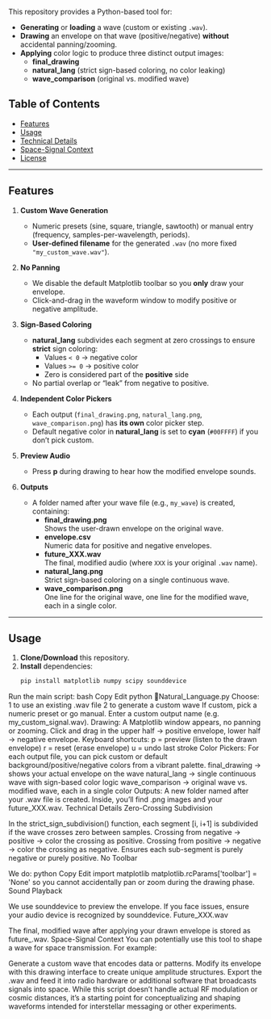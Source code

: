 This repository provides a Python-based tool for:

- **Generating** or **loading** a wave (custom or existing `.wav`).
- **Drawing** an envelope on that wave (positive/negative) **without** accidental panning/zooming.
- **Applying** color logic to produce three distinct output images:
  - **final_drawing**  
  - **natural_lang** (strict sign-based coloring, no color leaking)
  - **wave_comparison** (original vs. modified wave)

## Table of Contents

- [Features](#features)
- [Usage](#usage)
- [Technical Details](#technical-details)
- [Space-Signal Context](#space-signal-context)
- [License](#license)

---

## Features

1. **Custom Wave Generation**  
   - Numeric presets (sine, square, triangle, sawtooth) or manual entry (frequency, samples-per-wavelength, periods).
   - **User-defined filename** for the generated `.wav` (no more fixed `"my_custom_wave.wav"`).

2. **No Panning**  
   - We disable the default Matplotlib toolbar so you **only** draw your envelope.  
   - Click-and-drag in the waveform window to modify positive or negative amplitude.

3. **Sign-Based Coloring**  
   - **natural_lang** subdivides each segment at zero crossings to ensure **strict** sign coloring:
     - Values `< 0` → negative color
     - Values `>= 0` → positive color
     - Zero is considered part of the **positive** side
   - No partial overlap or “leak” from negative to positive.

4. **Independent Color Pickers**  
   - Each output (`final_drawing.png`, `natural_lang.png`, `wave_comparison.png`) has **its own** color picker step.  
   - Default negative color in **natural_lang** is set to **cyan** (`#00FFFF`) if you don’t pick custom.

5. **Preview Audio**  
   - Press **p** during drawing to hear how the modified envelope sounds.

6. **Outputs**  
   - A folder named after your wave file (e.g., `my_wave`) is created, containing:
     - **final_drawing.png**  
       Shows the user-drawn envelope on the original wave.
     - **envelope.csv**  
       Numeric data for positive and negative envelopes.
     - **future_XXX.wav**  
       The final, modified audio (where `XXX` is your original `.wav` name).
     - **natural_lang.png**  
       Strict sign-based coloring on a single continuous wave.
     - **wave_comparison.png**  
       One line for the original wave, one line for the modified wave, each in a single color.

---

## Usage

1. **Clone/Download** this repository.
2. **Install** dependencies:
   ```bash
   pip install matplotlib numpy scipy sounddevice
Run the main script:
bash
Copy
Edit
python 🍘Natural_Language.py
Choose:
1 to use an existing .wav file
2 to generate a custom wave
If custom, pick a numeric preset or go manual.
Enter a custom output name (e.g. my_custom_signal.wav).
Drawing:
A Matplotlib window appears, no panning or zooming.
Click and drag in the upper half → positive envelope, lower half → negative envelope.
Keyboard shortcuts:
p = preview (listen to the drawn envelope)
r = reset (erase envelope)
u = undo last stroke
Color Pickers:
For each output file, you can pick custom or default background/positive/negative colors from a vibrant palette.
final_drawing → shows your actual envelope on the wave
natural_lang → single continuous wave with sign-based color logic
wave_comparison → original wave vs. modified wave, each in a single color
Outputs:
A new folder named after your .wav file is created.
Inside, you’ll find .png images and your future_XXX.wav.
Technical Details
Zero-Crossing Subdivision

In the strict_sign_subdivision() function, each segment [i, i+1] is subdivided if the wave crosses zero between samples.
Crossing from negative → positive → color the crossing as positive.
Crossing from positive → negative → color the crossing as negative.
Ensures each sub-segment is purely negative or purely positive.
No Toolbar

We do:
python
Copy
Edit
import matplotlib
matplotlib.rcParams['toolbar'] = 'None'
so you cannot accidentally pan or zoom during the drawing phase.
Sound Playback

We use sounddevice to preview the envelope. If you face issues, ensure your audio device is recognized by sounddevice.
Future_XXX.wav

The final, modified wave after applying your drawn envelope is stored as future_<originalName>.wav.
Space-Signal Context
You can potentially use this tool to shape a wave for space transmission. For example:

Generate a custom wave that encodes data or patterns.
Modify its envelope with this drawing interface to create unique amplitude structures.
Export the .wav and feed it into radio hardware or additional software that broadcasts signals into space.
While this script doesn’t handle actual RF modulation or cosmic distances, it’s a starting point for conceptualizing and shaping waveforms intended for interstellar messaging or other experiments.

